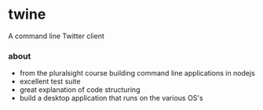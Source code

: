 
# twine
A command line Twitter client

### about
* from the pluralsight course building command line applications in nodejs
* excellent test suite
* great explanation of code structuring
* build a desktop application that runs  on the various OS's

